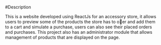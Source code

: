 #Description

This is a website developed using ReactJs for an accessory store, it allows users to preview some of the products the store has to oer and add them to a cart and simulate a purchase, users can also see their placed orders and purchases. This project also has an administrator module that allows management of products that are displayed on the page.
